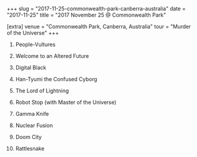 +++
slug = "2017-11-25-commonwealth-park-canberra-australia"
date = "2017-11-25"
title = "2017 November 25 @ Commonwealth Park"

[extra]
venue = "Commonwealth Park, Canberra, Australia"
tour = "Murder of the Universe"
+++


 1. People-Vultures

 2. Welcome to an Altered Future

 3. Digital Black

 4. Han-Tyumi the Confused Cyborg

 5. The Lord of Lightning

 6. Robot Stop
    (with Master of the Universe)

 7. Gamma Knife

 8. Nuclear Fusion

 9. Doom City

10. Rattlesnake



